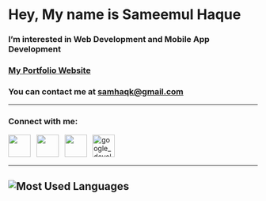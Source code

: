 # Hey, My name is Sameemul Haque

### I’m interested in Web Development and Mobile App Development <br>

### <a href="https://sameemul-haque.vercel.app/"> My Portfolio Website </a>

### You can contact me at [samhaqk@gmail.com](mailto:samhaqk@gmail.com)

---

### Connect with me:

<p align="left"> 
<a href="https://www.linkedin.com/in/sameemul-haque">
<img src="https://www.vectorlogo.zone/logos/linkedin/linkedin-tile.svg" height="45" /></a> 
&nbsp;
<a href="https://www.twitter.com/sameemul_haque">
<img src="https://www.vectorlogo.zone/logos/twitter/twitter-tile.svg" height="45" /></a>
&nbsp; 
<a href="http://www.instagram.com/sameemul_haque">
<img src="https://www.vectorlogo.zone/logos/instagram/instagram-icon.svg" height="45" /></a> 
&nbsp;
<a href="https://g.dev/sameemul-haque/">
<img src="https://www.gstatic.com/devrel-devsite/prod/v04993a285e47ce7ae4bb513179c3071d4f2a8975b8f303b510c516323adf1b16/developers/images/icon.svg" alt="google_developers" height="45"/></a> 
&nbsp;
</p>

---


## ![Most Used Languages](https://github-sam.vercel.app/api/top-langs/?username=sameemul-haque&layout=compact&langs_count=10&role=owner,collaborator&theme=transparent&border_color=30363d&count-private=true)

<!---
sameemul-haque/sameemul-haque is a ✨ special ✨ repository because its README.md (this file) appears on your GitHub profile.
You can click the Preview link to take a look at your changes.
--->
